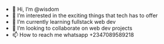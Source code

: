 - 👋 Hi, I’m @wisdom
- 👀 I’m interested in the exciting things that tech has to offer
- 🌱 I’m currently learning fullstack web dev
- 💞️ I’m looking to collaborate on web dev projects
- 📫 How to reach me whatsapp +2347089589218

<!---
wisdomI/wisdomI is a ✨ special ✨ repository because its `README.md` (this file) appears on your GitHub profile.
You can click the Preview link to take a look at your changes.
--->
